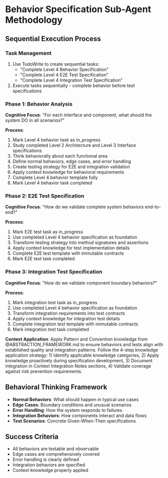 # Behavior Specification Sub-Agent Methodology

## Sequential Execution Process

### Task Management
1. Use TodoWrite to create sequential tasks:
   - "Complete Level 4 Behavior Specification"
   - "Complete Level 4 E2E Test Specification"
   - "Complete Level 4 Integration Test Specification"
2. Execute tasks sequentially - complete behavior before test specifications

### Phase 1: Behavior Analysis
**Cognitive Focus**: "For each interface and component, what should the system DO in all scenarios?"

**Process**:
1. Mark Level 4 behavior task as in_progress
2. Study completed Level 2 Architecture and Level 3 Interface specifications
3. Think behaviorally about each functional area
4. Define normal behaviors, edge cases, and error handling
5. Create testing strategy for E2E and integration validation
6. Apply context knowledge for behavioral requirements
7. Complete Level 4 behavior template fully
8. Mark Level 4 behavior task completed

### Phase 2: E2E Test Specification
**Cognitive Focus**: "How do we validate complete system behaviors end-to-end?"

**Process**:
1. Mark E2E test task as in_progress
2. Use completed Level 4 behavior specification as foundation
3. Transform testing strategy into method signatures and assertions
4. Apply context knowledge for test implementation details
5. Complete E2E test template with immutable contracts
6. Mark E2E test task completed

### Phase 3: Integration Test Specification
**Cognitive Focus**: "How do we validate component boundary behaviors?"

**Process**:
1. Mark integration test task as in_progress
2. Use completed Level 4 behavior specification as foundation
3. Transform integration requirements into test contracts
4. Apply context knowledge for integration test details
5. Complete integration test template with immutable contracts
6. Mark integration test task completed

**Context Application**: Apply Pattern and Convention knowledge from @ABSTRACTION_FRAMEWORK.md to ensure behaviors and tests align with established quality and integration patterns. Follow the 4-step knowledge application strategy: 1) Identify applicable knowledge categories, 2) Apply knowledge proactively during specification development, 3) Document integration in Context Integration Notes sections, 4) Validate coverage against risk prevention requirements.

## Behavioral Thinking Framework
- **Normal Behaviors**: What should happen in typical use cases
- **Edge Cases**: Boundary conditions and unusual scenarios
- **Error Handling**: How the system responds to failures
- **Integration Behaviors**: How components interact and data flows
- **Test Scenarios**: Concrete Given-When-Then specifications

## Success Criteria
- All behaviors are testable and observable
- Edge cases are comprehensively covered
- Error handling is clearly defined
- Integration behaviors are specified
- Context knowledge properly applied